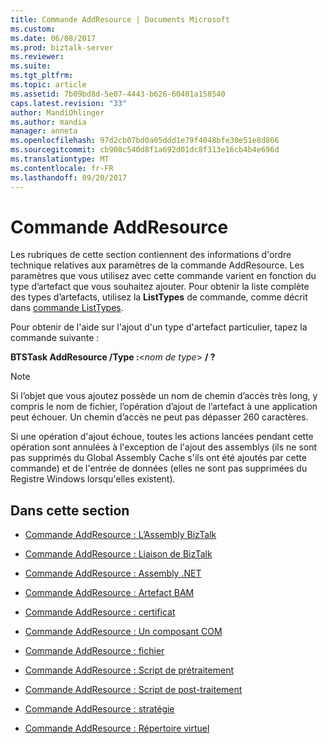 ```yaml
---
title: Commande AddResource | Documents Microsoft
ms.custom: 
ms.date: 06/08/2017
ms.prod: biztalk-server
ms.reviewer: 
ms.suite: 
ms.tgt_pltfrm: 
ms.topic: article
ms.assetid: 7b09bd8d-5e07-4443-b626-60401a158540
caps.latest.revision: "33"
author: MandiOhlinger
ms.author: mandia
manager: anneta
ms.openlocfilehash: 97d2cb07bd0a05ddd1e79f4048bfe30e51e8d866
ms.sourcegitcommit: cb908c540d8f1a692d01dc8f313e16cb4b4e696d
ms.translationtype: MT
ms.contentlocale: fr-FR
ms.lasthandoff: 09/20/2017
---
```

# <a name="addresource-command"></a>Commande AddResource
Les rubriques de cette section contiennent des informations d'ordre technique relatives aux paramètres de la commande AddResource. Les paramètres que vous utilisez avec cette commande varient en fonction du type d’artefact que vous souhaitez ajouter. Pour obtenir la liste complète des types d’artefacts, utilisez la **ListTypes** de commande, comme décrit dans [commande ListTypes](../core/listtypes-command.md).  
  
 Pour obtenir de l'aide sur l'ajout d'un type d'artefact particulier, tapez la commande suivante :  
  
 **BTSTask AddResource /Type :**\<*nom de type*> **/ ?**  
  
> [!NOTE]
>  Si l’objet que vous ajoutez possède un nom de chemin d’accès très long, y compris le nom de fichier, l’opération d’ajout de l’artefact à une application peut échouer. Un chemin d’accès ne peut pas dépasser 260 caractères.  
>   
>  Si une opération d'ajout échoue, toutes les actions lancées pendant cette opération sont annulées à l'exception de l'ajout des assemblys (ils ne sont pas supprimés du Global Assembly Cache s'ils ont été ajoutés par cette commande) et de l'entrée de données (elles ne sont pas supprimées du Registre Windows lorsqu'elles existent).  
  
## <a name="in-this-section"></a>Dans cette section  
  
-   [Commande AddResource : L’Assembly BizTalk](../core/addresource-command-biztalk-assembly.md)  
  
-   [Commande AddResource : Liaison de BizTalk](../core/addresource-command-biztalk-binding.md)  
  
-   [Commande AddResource : Assembly .NET](../core/addresource-command-net-assembly.md)  
  
-   [Commande AddResource : Artefact BAM](../core/addresource-command-bam-artifact.md)  
  
-   [Commande AddResource : certificat](../core/addresource-command-certificate.md)  
  
-   [Commande AddResource : Un composant COM](../core/addresource-command-com-component.md)  
  
-   [Commande AddResource : fichier](../core/addresource-command-file.md)  
  
-   [Commande AddResource : Script de prétraitement](../core/addresource-command-preprocessing-script.md)  
  
-   [Commande AddResource : Script de post-traitement](../core/addresource-command-postprocessing-script.md)  
  
-   [Commande AddResource : stratégie](../core/addresource-command-policy.md)  
  
-   [Commande AddResource : Répertoire virtuel](../core/addresource-command-virtual-directory.md)